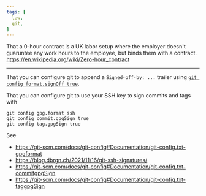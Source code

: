 ```yaml
---
tags: [
  law,
  git,
]
---
```

That a 0-hour contract is a UK labor setup where the employer doesn't guaruntee any work hours to the employee, but binds them with a contract. https://en.wikipedia.org/wiki/Zero-hour_contract

---

That you can configure git to append a `Signed-off-by: ...` trailer using [`git config format.signOff true`](https://git-scm.com/docs/git-config#Documentation/git-config.txt-formatsignOff).

That you can configure git to use your SSH key to sign commits and tags with

```ssh
git config gpg.format ssh
git config commit.gpgSign true
git config tag.gpgSign true
```
See
- https://git-scm.com/docs/git-config#Documentation/git-config.txt-gpgformat
- https://blog.dbrgn.ch/2021/11/16/git-ssh-signatures/
- https://git-scm.com/docs/git-config#Documentation/git-config.txt-commitgpgSign
- https://git-scm.com/docs/git-config#Documentation/git-config.txt-taggpgSign

